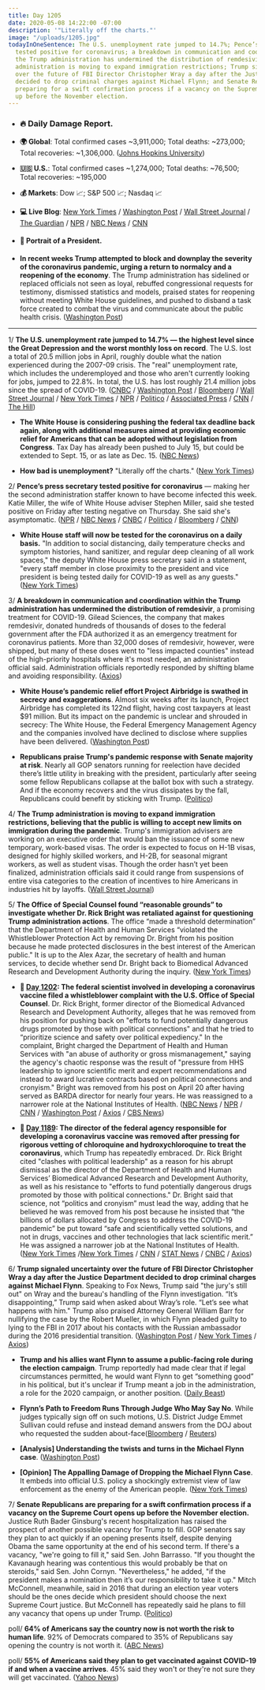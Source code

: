 ```yaml
---
title: Day 1205
date: 2020-05-08 14:22:00 -07:00
description: '"Literally off the charts."'
image: "/uploads/1205.jpg"
todayInOneSentence: The U.S. unemployment rate jumped to 14.7%; Pence’s press secretary
  tested positive for coronavirus; a breakdown in communication and coordination within
  the Trump administration has undermined the distribution of remdesivir; the Trump
  administration is moving to expand immigration restrictions; Trump signaled uncertainty
  over the future of FBI Director Christopher Wray a day after the Justice Department
  decided to drop criminal charges against Michael Flynn; and Senate Republicans are
  preparing for a swift confirmation process if a vacancy on the Supreme Court opens
  up before the November election.
---
```


* ### 🔥 Daily Damage Report.

* **🌍 Global**: Total confirmed cases \~3,911,000; Total deaths: \~273,000; Total recoveries: \~1,306,000. ([Johns Hopkins University](https://coronavirus.jhu.edu/map.html))

* **🇺🇸 U.S.**: Total confirmed cases \~1,274,000; Total deaths: \~76,500; Total recoveries: \~195,000

* **💰 Markets**: Dow 📈; S&P 500 📈; Nasdaq 📈

* **💻 Live Blog**: [New York Times](https://www.nytimes.com/2020/05/08/us/coronavirus-updates.html) / [Washington Post](https://www.washingtonpost.com/nation/2020/05/08/coronavirus-update-us/?hpid=hp_hp-banner-main_virus-ticker-1231am%3Aprime-time%2Fpromo&itid=hp_hp-banner-main_virus-ticker-1231am%3Aprime-time%2Fpromo) / [Wall Street Journal](https://www.wsj.com/livecoverage/coronavirus-2020-05-08?mod=theme_coronavirus-ribbon) / [The Guardian](https://www.theguardian.com/us-news/live/2020/may/08/coronavirus-us-live-trump-michael-flynn-california-new-york-reopen-cuomo-latest-news-updates) / [NPR](https://www.npr.org/sections/coronavirus-live-updates) / [NBC News](https://www.nbcnews.com/health/health-news/live-blog/2020-05-08-coronavirus-news-n1202636) / [CNN](https://www.cnn.com/us/live-news/us-coronavirus-update-05-08-20/index.html)

* #### 👑 Portrait of a President.

* **In recent weeks Trump attempted to block and downplay the severity of the coronavirus pandemic, urging a return to normalcy and a reopening of the economy**. The Trump administration has sidelined or replaced officials not seen as loyal, rebuffed congressional requests for testimony, dismissed statistics and models, praised states for reopening without meeting White House guidelines, and pushed to disband a task force created to combat the virus and communicate about the public health crisis. ([Washington Post](https://www.washingtonpost.com/politics/trump-tightens-grip-on-coronavirus-information-as-he-pushes-to-restart-the-economy/2020/05/07/d4a05e42-9068-11ea-a9c0-73b93422d691_story.html))

---

1/ **The U.S. unemployment rate jumped to 14.7% — the highest level since the Great Depression and the worst monthly loss on record**. The U.S. lost a total of 20.5 million jobs in April, roughly double what the nation experienced during the 2007-09 crisis. The "real" unemployment rate, which includes the underemployed and those who aren't currently looking for jobs, jumped to 22.8%. In total, the U.S. has lost roughly 21.4 million jobs since the spread of COVID-19. ([CNBC](https://www.cnbc.com/2020/05/08/jobs-report-april-2020.html) / [Washington Post](https://www.washingtonpost.com/business/2020/05/08/april-2020-jobs-report/) / [Bloomberg](https://www.bloomberg.com/news/articles/2020-05-08/u-s-jobless-rate-triples-to-14-7-in-sharpest-labor-downturn?srnd=premium&sref=MIBMEEoj) / [Wall Street Journal](https://www.wsj.com/articles/april-jobs-report-coronavirus-2020-11588888089?mod=hp_lead_pos1) / [New York Times](https://www.nytimes.com/2020/05/08/business/stock-market-coronavirus-jobs-report.html#link-7634dae) / [NPR](https://www.npr.org/sections/coronavirus-live-updates/2020/05/08/852430930/one-for-the-history-books-14-7-unemployment-20-5-million-jobs-wiped-away) / [Politico](https://www.politico.com/news/2020/05/08/when-will-jobs-return-243925) / [Associated Press](https://apnews.com/623da121a91a4951b3bcde201a46120d) / [CNN](https://www.cnn.com/2020/05/08/economy/april-jobs-report-2020-coronavirus/index.html) / [The Hill](https://thehill.com/policy/finance/496723-us-unemployment-rate-spikes-to-xx))

* **The White House is considering pushing the federal tax deadline back again, along with additional measures aimed at providing economic relief for Americans that can be adopted without legislation from Congress**. Tax Day has already been pushed to July 15, but could be extended to Sept. 15, or as late as Dec. 15. ([NBC News](https://www.nbcnews.com/politics/white-house/white-house-considers-measures-boost-economy-without-congress-n1202246))

* **How bad is unemployment?** "Literally off the charts." ([New York Times](https://www.nytimes.com/interactive/2020/05/08/business/economy/april-jobs-report.html))

2/ **Pence’s press secretary tested positive for coronavirus**  — making her the second administration staffer known to have become infected this week. Katie Miller, the wife of White House adviser Stephen Miller, said she tested positive on Friday after testing negative on Thursday. She said she's asymptomatic. ([NPR](https://www.npr.org/sections/coronavirus-live-updates/2020/05/07/852077969/white-house-military-aide-tests-positive-for-coronavirus) / [NBC News](https://www.nbcnews.com/politics/white-house/pence-staff-member-tests-positive-coronavirus-n1202946) / [CNBC](https://www.cnbc.com/2020/05/08/vice-president-mike-pence-staffer-tests-positive-for-coronavirus.html) / [Politico](https://www.politico.com/news/2020/05/08/mike-pence-staffer-tests-positive-for-coronavirus-244816) / [Bloomberg](https://www.bloomberg.com/news/articles/2020-05-08/white-house-aide-tests-positive-for-virus-ahead-of-pence-trip?sref=MIBMEEoj) / [CNN](https://www.cnn.com/2020/05/08/politics/vice-president-mike-pence-staff-member-coronavirus/))

* **White House staff will now be tested for the coronavirus on a daily basis.** "In addition to social distancing, daily temperature checks and symptom histories, hand sanitizer, and regular deep cleaning of all work spaces," the deputy White House press secretary said in a statement, "every staff member in close proximity to the president and vice president is being tested daily for COVID-19 as well as any guests." ([New York Times](https://www.nytimes.com/2020/05/07/us/politics/coronavirus-white-house-military-aide.html))

3/ **A breakdown in communication and coordination within the Trump administration has undermined the distribution of remdesivir**, a promising treatment for COVID-19. Gilead Sciences, the company that makes remdesivir, donated hundreds of thousands of doses to the federal government after the FDA authorized it as an emergency treatment for coronavirus patients. More than 32,000 doses of remdesivir, however, were shipped, but many of these doses went to "less impacted counties" instead of the high-priority hospitals where it's most needed, an administration official said. Administration officials reportedly responded by shifting blame and avoiding responsibility. ([Axios](https://www.axios.com/trump-coronavirus-drug-remdesivir-hospitals-pharmacies-86ad5bd0-d1ba-47dc-97f2-b19cc97603f4.html))

* **White House’s pandemic relief effort Project Airbridge is swathed in secrecy and exaggerations**. Almost six weeks after its launch, Project Airbridge has completed its 122nd flight, having cost taxpayers at least $91 million. But its impact on the pandemic is unclear and shrouded in secrecy: The White House, the Federal Emergency Management Agency and the companies involved have declined to disclose where supplies have been delivered. ([Washington Post](https://www.washingtonpost.com/investigations/white-house-pandemic-supply-project-swathed-in-secrecy-and-exaggerations/2020/05/08/9c77efb2-8d52-11ea-a9c0-73b93422d691_story.html))

* **Republicans praise Trump's pandemic response with Senate majority at risk**. Nearly all GOP senators running for reelection have decided there’s little utility in breaking with the president, particularly after seeing some fellow Republicans collapse at the ballot box with such a strategy. And if the economy recovers and the virus dissipates by the fall, Republicans could benefit by sticking with Trump. ([Politico](https://www.politico.com/news/2020/05/06/senate-republicans-trump-coronavirus-response-240454))

4/ **The Trump administration is moving to expand immigration restrictions, believing that the public is willing to accept new limits on immigration during the pandemic**. Trump's immigration advisers are working on an executive order that would ban the issuance of some new temporary, work-based visas. The order is expected to focus on H-1B visas, designed for highly skilled workers, and H-2B, for seasonal migrant workers, as well as student visas. Though the order hasn’t yet been finalized, administration officials said it could range from suspensions of entire visa categories to the creation of incentives to hire Americans in industries hit by layoffs. ([Wall Street Journal](https://www.wsj.com/articles/trump-administration-pushes-to-extend-coronavirus-immigration-limits-11588935603?mod=hp_lead_pos4))

5/ **The Office of Special Counsel  found “reasonable grounds” to investigate whether Dr. Rick Bright was retaliated against for questioning Trump administration actions**. The office “made a threshold determination” that the Department of Health and Human Services “violated the Whistleblower Protection Act by removing Dr. Bright from his position because he made protected disclosures in the best interest of the American public." It is up to the Alex Azar, the secretary of health and human services,  to decide whether send Dr. Bright back to Biomedical Advanced Research and Development Authority during the inquiry. ([New York Times](https://www.nytimes.com/2020/05/08/us/politics/coronavirus-rick-bright-whistleblower-trump.html?action=click&module=RelatedLinks&pgtype=Article))

* **📌 [Day 1202](https://whatthefuckjusthappenedtoday.com/2020/05/05/day-1202/#8-the-federal-scientist-involved-in): The federal scientist involved in developing a coronavirus vaccine filed a whistleblower complaint with the U.S. Office of Special Counsel**. Dr. Rick Bright, former director of the Biomedical Advanced Research and Development Authority, alleges that he was removed from his position for pushing back on "efforts to fund potentially dangerous drugs promoted by those with political connections" and that he tried to “prioritize science and safety over political expediency." In the complaint, Bright charged the Department of Health and Human Services with "an abuse of authority or gross mismanagement," saying the agency's chaotic response was the result of "pressure from HHS leadership to ignore scientific merit and expert recommendations and instead to award lucrative contracts based on political connections and cronyism." Bright was removed from his post on April 20 after having served as BARDA director for nearly four years. He was reassigned to a narrower role at the National Institutes of Health. ([NBC News](https://www.nbcnews.com/politics/white-house/ousted-hhs-official-files-whistleblower-complaint-coronavirus-response-n1200681) / [NPR](https://www.npr.org/sections/coronavirus-live-updates/2020/05/05/850960344/rick-bright-former-top-vaccine-scientist-files-whistleblower-complaint) / [CNN](https://www.cnn.com/2020/05/05/politics/rick-bright-complaint/index.html) / [Washington Post](https://www.washingtonpost.com/health/2020/05/05/rick-bright-hydroxychloroquine-whistleblower-complaint/) / [Axios](https://www.axios.com/coronavirus-rick-bright-whistleblower-f48cc9c6-8e6e-4662-a127-03e51f323288.html) / [CBS News](https://www.cbsnews.com/news/ousted-hhs-vaccine-expert-rick-bright-files-whistleblower-complaint/))

* **📌 [Day 1189](https://whatthefuckjusthappenedtoday.com/2020/04/22/day-1189/#1-the-director-of-the-federal-agency): The director of the federal agency responsible for developing a coronavirus vaccine was removed after pressing for rigorous vetting of chloroquine and hydroxychloroquine to treat the coronavirus**, which Trump has repeatedly embraced.  Dr. Rick Bright cited "clashes with political leadership" as a reason for his abrupt dismissal as the director of the Department of Health and Human Services’ Biomedical Advanced Research and Development Authority, as well as his resistance to "efforts to fund potentially dangerous drugs promoted by those with political connections." Dr. Bright said that science, not “politics and cronyism” must lead the way, adding that he believed he was removed from his post because he insisted that “the billions of dollars allocated by Congress to address the COVID-19 pandemic” be put toward “safe and scientifically vetted solutions, and not in drugs, vaccines and other technologies that lack scientific merit.” He was assigned a narrower job at the National Institutes of Health. ([New York Times](https://www.nytimes.com/2020/04/22/us/coronavirus-live-coverage.html#link-652aa9c3) /[New York Times](https://www.nytimes.com/2020/04/22/us/politics/rick-bright-trump-hydroxychloroquine.html) / [CNN](https://www.cnn.com/2020/04/22/politics/rick-bright-barda-trump-coronavirus/index.html) / [STAT News](https://www.statnews.com/2020/04/21/rick-bright-out-at-barda/) / [CNBC](https://www.cnbc.com/2020/04/22/coronavirus-treatment-vaccine-doctor-says-worry-about-trump-idea-led-to-ouster.html) / [Axios](https://www.axios.com/hydroxychloroquine-coronavirus-vaccine-doctor-02f1430c-6c44-43fc-abab-56f2716c6d5a.html?stream=politics))

6/ **Trump signaled uncertainty over the future of FBI Director Christopher Wray a day after the Justice Department decided to drop criminal charges against Michael Flynn**. Speaking to Fox News, Trump said "the jury's still out" on Wray and the bureau's handling of the Flynn investigation. “It’s disappointing,” Trump said when asked about Wray’s role. “Let’s see what happens with him." Trump also praised Attorney General William Barr for nullifying the case by the Robert Mueller, in which Flynn pleaded guilty to lying to the FBI in 2017 about his contacts with the Russian ambassador during the 2016 presidential transition. ([Washington Post](https://www.washingtonpost.com/national-security/trump-michael-flynn-fbi-christopher-wray-william-barr/2020/05/08/a6f1b230-912a-11ea-9e23-6914ee410a5f_story.html) / [New York Times](https://www.nytimes.com/2020/05/08/us/politics/trump-barr-michael-flynn.html?action=click&module=Top%20Stories&pgtype=Homepage) / [Axios](https://www.axios.com/trump-christopher-wray-fbi-director-fox-friends-b86895c3-e409-4f84-8feb-4dcbb228d90d.html))

* **Trump and his allies want Flynn to assume a public-facing role during the election campaign**. Trump reportedly had made clear that if legal circumstances permitted, he would want Flynn to get “something good” in his political, but it's unclear if Trump meant a job in the administration, a role for the 2020 campaign, or another position. ([Daily Beast](https://www.thedailybeast.com/team-trump-wants-mike-flynn-back-for-2020-sees-him-as-their-nelson-mandela))

* **Flynn’s Path to Freedom Runs Through Judge Who May Say No**. While judges typically sign off on such motions, U.S. District Judge Emmet Sullivan could refuse and instead demand answers from the DOJ about who requested the sudden about-face([Bloomberg](https://www.bloomberg.com/news/articles/2020-05-08/trump-s-great-warrior-flynn-may-have-one-more-battle-to-wage?srnd=premium&sref=MIBMEEoj) / [Reuters](https://mobile.reuters.com/article/amp/idUSKBN22J3HF))

* **\[Analysis\] Understanding the twists and turns in the Michael Flynn case**. ([Washington Post](https://www.washingtonpost.com/politics/2020/05/07/understanding-twists-turns-michael-flynn-case/))

* **\[Opinion\] The Appalling Damage of Dropping the Michael Flynn Case**. It embeds into official U.S. policy a shockingly extremist view of law enforcement as the enemy of the American people. ([New York Times](https://www.nytimes.com/2020/05/08/opinion/michael-flynn-trump-barr.html))

7/ **Senate Republicans are preparing for a swift confirmation process if a vacancy on the Supreme Court opens up before the November election.** Justice Ruth Bader Ginsburg's recent hospitalization has raised the prospect of another possible vacancy for Trump to fill. GOP senators say they plan to act quickly if an opening presents itself, despite denying Obama the same opportunity at the end of his second term. If there's a vacancy, "we're going to fill it," said Sen. John Barrasso. "If you thought the Kavanaugh hearing was contentious this would probably be that on steroids," said Sen. John Cornyn. "Nevertheless," he added, "if the president makes a nomination then it’s our responsibility to take it up." Mitch McConnell, meanwhile, said in 2016 that during an election year voters should be the ones decide which president should choose the next Supreme Court justice. But McConnell has repeatedly said he plans to fill any vacancy that opens up under Trump. ([Politico](https://www.politico.com/news/2020/05/08/republicans-ready-supreme-court-vacancy-243574))

poll/ **64% of Americans say the country now is not worth the risk to human life**. 92% of Democrats compared to 35% of Republicans say opening the country is not worth it. ([ABC News](https://abcnews.go.com/Politics/reopening-country-greater-risk-americans-poll/story?id=70555060))

poll/ **55% of Americans said they plan to get vaccinated against COVID-19 if and when a vaccine arrives**. 45% said they won't or they're not sure they will get vaccinated. ([Yahoo News](https://news.yahoo.com/new-yahoo-news-you-gov-coronavirus-poll-almost-one-in-five-say-they-wont-get-vaccinated-143852222.html))